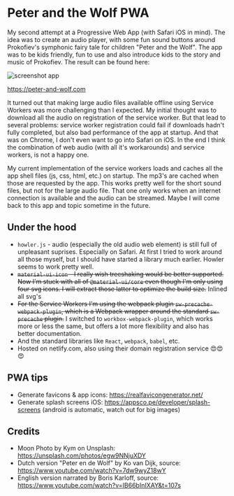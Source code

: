 # Peter and the Wolf PWA

My second attempt at a Progressive Web App (with Safari iOS in mind). The idea was to create an audio player, with some fun sound buttons around Prokofiev's symphonic fairy tale for children "Peter and the Wolf". The app was to be kids friendly, fun to use and also introduce kids to the story and music of Prokofiev. The result can be found here:

![screenshot app](https://raw.githubusercontent.com/vnglst/peter-and-the-wolf/master/screenshot.png)

https://peter-and-wolf.com

It turned out that making large audio files available offline using Service Workers was more challenging than I expected. My initial thought was to download all the audio on registration of the service worker. But that lead to several problems: service worker registration could fail if downloads hadn't fully completed, but also bad performance of the app at startup. And that was on Chrome, I don't even want to go into Safari on iOS. In the end I think the combination of web audio (with all it's workarounds) and service workers, is not a happy one.

My current implementation of the service workers loads and caches all the app shell files (js, css, html, etc.) on startup. The mp3's are cached when those are requested by the app. This works pretty well for the short sound files, but not for the large audio file. That one only works when an internet connection is available and the audio can be streamed. Maybe I will come back to this app and topic sometime in the future.

## Under the hood

- `howler.js` - audio (especially the old audio web element) is still full of unpleasant suprises. Especially on Safari. At first I tried to work around all those myself, but I should have started a library much earlier. Howler seems to work pretty well.
- ~~`material-ui-icon` - I really wish treeshaking would be better supported. Now I'm stuck with all of `@material-ui/core` even though I'm only using four svg icons. I will extract those latter to optimize the build size.~~ Inlined all svg's
- ~~For the Service Workers I'm using the webpack plugin `sw-precache-webpack-plugin`, which is a Webpack wrapper around the standard `sw-precache` plugin.~~ I switched to `workbox-webpack-plugin`, which works more or less the same, but offers a lot more flexibility and also has better documentation.
- And the standard libraries like `React`, `webpack`, `babel`, etc.
- Hosted on netlify.com, also using their domain registration service 😍😍😍

## PWA tips

- Generate favicons & app icons: https://realfavicongenerator.net/
- Generate splash screens iOS: https://appsco.pe/developer/splash-screens (android is automatic, watch out for big images)

## Credits

- Moon Photo by Kym on Unsplash: https://unsplash.com/photos/egw9NNjuXDY
- Dutch version "Peter en de Wolf" by Ko van Dijk, source: https://www.youtube.com/watch?v=7dw9wyZ18wY
- English version narrated by Boris Karloff, source: https://www.youtube.com/watch?v=IB66bInIXAY&t=107s
